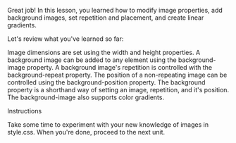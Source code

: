 Great job! In this lesson, you learned how to modify image properties, add background images, set repetition and placement, and create linear gradients.

Let's review what you've learned so far:

Image dimensions are set using the width and height properties.
A background image can be added to any element using the background-image property.
A background image's repetition is controlled with the background-repeat property.
The position of a non-repeating image can be controlled using the background-position property.
The background property is a shorthand way of setting an image, repetition, and it's position.
The background-image also supports color gradients.

Instructions

Take some time to experiment with your new knowledge of images in style.css. When you're done, proceed to the next unit.
